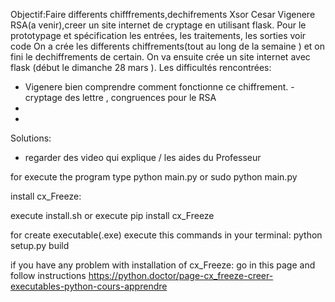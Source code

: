 Objectif:Faire differents chifffrements,dechifrements Xsor Cesar Vigenere RSA(a venir),creer un site internet de cryptage  en utilisant flask.
Pour le prototypage et spécification les entrées, les traitements, les sorties voir code
On a crée les differents chiffrements(tout au long de la semaine ) et on fini le dechiffrements de certain.
On va ensuite crée un site internet avec flask (début le dimanche 28 mars ).
Les difficultés rencontrées:
- Vigenere bien comprendre comment fonctionne ce chiffrement.
-cryptage des lettre , congruences pour le RSA
-
-
Solutions:
- regarder des video qui explique / les aides du Professeur 


for execute the program type python main.py or sudo python main.py

install cx_Freeze:

execute install.sh or execute pip install cx_Freeze

for create executable(.exe) execute this commands in your terminal:
python setup.py build


if you have any problem with installation of cx_Freeze:
go in this page and follow instructions https://python.doctor/page-cx_freeze-creer-executables-python-cours-apprendre


